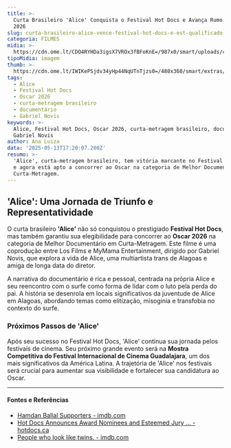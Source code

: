 ```yaml
---
title: >-
  Curta Brasileiro 'Alice' Conquista o Festival Hot Docs e Avança Rumo ao Oscar
  2026
slug: curta-brasileiro-alice-vence-festival-hot-docs-e-est-qualificado-para-o-oscar
categoria: FILMES
midia: >-
  https://cdn.ome.lt/CDO4RYHDa3igsX7VROx3fBFoKnE=/987x0/smart/uploads/conteudo/fotos/OMELETE_CAPA_-_2025-05-13T133656.184.png
tipoMidia: imagem
thumb: >-
  https://cdn.ome.lt/IWIKePSjdv34yHp44NqUTnTjzs0=/480x360/smart/extras/conteudos/omelete_THUMB_-_2025-05-13T133637.266.png
tags:
  - Alice
  - Festival Hot Docs
  - Oscar 2026
  - curta-metragem brasileiro
  - documentário
  - Gabriel Novis
keywords: >-
  Alice, Festival Hot Docs, Oscar 2026, curta-metragem brasileiro, documentário,
  Gabriel Novis
author: Ana Luiza
data: '2025-05-13T17:20:07.200Z'
resumo: >-
  'Alice', curta-metragem brasileiro, tem vitória marcante no Festival Hot Docs
  e agora está apto a concorrer ao Oscar na categoria de Melhor Documentário em
  Curta-Metragem.
---
```


## 'Alice': Uma Jornada de Triunfo e Representatividade

O curta brasileiro **'Alice'** não só conquistou o prestigiado **Festival Hot Docs**, mas também garantiu sua elegibilidade para concorrer ao **Oscar 2026** na categoria de Melhor Documentário em Curta-Metragem. Este filme é uma coprodução entre Los Films e MyMama Entertainment, dirigido por Gabriel Novis, que explora a vida de Alice, uma multiartista trans de Alagoas e amiga de longa data do diretor.

A narrativa do documentário é rica e pessoal, centrada na própria Alice e seu reencontro com o surfe como forma de lidar com o luto pela perda do pai. A história se desenrola em locais significativos da juventude de Alice em Alagoas, abordando temas como elitização, misoginia e transfobia no contexto do surfe.

### Próximos Passos de 'Alice'

Após seu sucesso no Festival Hot Docs, 'Alice' continua sua jornada pelos festivais de cinema. Seu próximo grande evento será na **Mostra Competitiva do Festival Internacional de Cinema Guadalajara**, um dos mais significativos da América Latina. A trajetória de 'Alice' nos festivais será crucial para aumentar sua visibilidade e fortalecer sua candidatura ao Oscar.

---

#### Fontes e Referências

- [Hamdan Ballal Supporters - imdb.com](https://www.imdb.com/list/ls593493475/)
- [Hot Docs Announces Award Nominees and Esteemed Jury ... - hotdocs.ca](https://hotdocs.ca/news/hd25-award-nominees)
- [People who look like twins. - imdb.com](https://www.imdb.com/list/ls565727661/)
